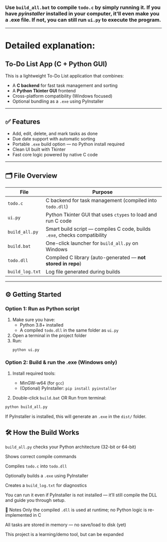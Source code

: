 ### Use `build_all.bat` to compile `todo.c` by simply running it. If you have *pyinstaller* installed in your computer, it'll even make you a .exe file. If not, you can still run `ui.py` to execute the program.
-----------------------
# Detailed explanation:

## To-Do List App (C + Python GUI)

This is a lightweight To-Do List application that combines:

- A **C backend** for fast task management and sorting
- A **Python Tkinter GUI** frontend
- Cross-platform compatibility (Windows focused)
- Optional bundling as a `.exe` using PyInstaller

---

## ✅ Features

- Add, edit, delete, and mark tasks as done
- Due date support with automatic sorting
- Portable `.exe` build option — no Python install required
- Clean UI built with Tkinter
- Fast core logic powered by native C code

---

## 🗂️ File Overview

| File             | Purpose                                                                 |
|------------------|-------------------------------------------------------------------------|
| `todo.c`         | C backend for task management (compiled into `todo.dll`)                |
| `ui.py`          | Python Tkinter GUI that uses `ctypes` to load and run C code            |
| `build_all.py`   | Smart build script — compiles C code, builds `.exe`, checks compatibility |
| `build.bat`      | One-click launcher for `build_all.py` on Windows                        |
| `todo.dll`       | Compiled C library (auto-generated — **not stored in repo**)            |
| `build_log.txt`  | Log file generated during builds                                        |

---

## ⚙️ Getting Started

### Option 1: Run as Python script

1. Make sure you have:
    - Python 3.8+ installed
    - A compiled `todo.dll` in the same folder as `ui.py`
2. Open a terminal in the project folder
3. Run:
   ```bash
   python ui.py
   ```

### Option 2: Build & run the .exe (Windows only)

1. Install required tools:
    - MinGW-w64 (for `gcc`)
    - (Optional) PyInstaller: `pip install pyinstaller`

2. Double-click `build.bat`
OR
Run from terminal:

```bash
python build_all.py
```

If PyInstaller is installed, this will generate an `.exe` in the `dist/` folder.

## 🛠 How the Build Works
`build_all.py` checks your Python architecture (32-bit or 64-bit)

Shows correct compile commands

Compiles `todo.c` into `todo.dll`

Optionally builds a `.exe` using PyInstaller

Creates a `build_log.txt` for diagnostics

You can run it even if PyInstaller is not installed — it’ll still compile the DLL and guide you through setup.

📎 Notes
Only the compiled `.dll` is used at runtime; no Python logic is re-implemented in C

All tasks are stored in memory — no save/load to disk (yet)

This project is a learning/demo tool, but can be expanded
